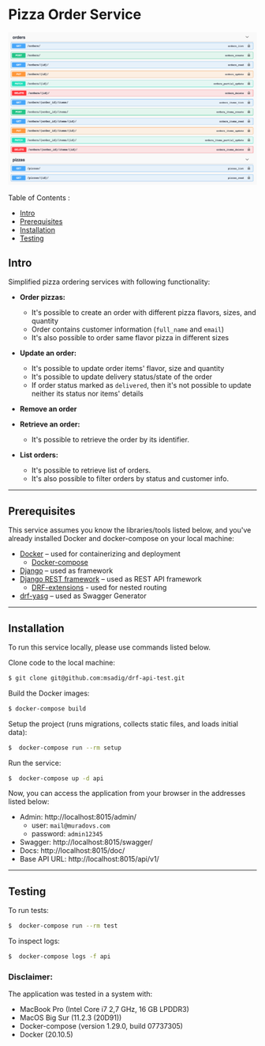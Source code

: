 # Pizza Order Service

![DRF-API](preview.png)

Table of Contents :

* [Intro](#into)  
* [Prerequisites](#prerequisites)
* [Installation](#installation)
* [Testing](#testing)


## Intro

Simplified pizza ordering services with following functionality:

* **Order pizzas:**
    * It's possible to create an order with different pizza flavors, sizes, and quantity
    * Order contains customer information (`full_name` and `email`)
    * It's also possible to order same flavor pizza in different sizes

* **Update an order:**
    * It's possible to update order items' flavor, size and quantity
    * It's possible to update delivery status/state of the order
    * If order status marked as `delivered`, then it's not possible to update neither its status nor items' details

* **Remove an order**

* **Retrieve an order:**
    * It's possible to retrieve the order by its identifier.

* **List orders:**
    * It's possible to retrieve list of orders.
    * It's also possible to filter orders by status and customer info.

---

## Prerequisites

This service assumes you know the libraries/tools listed below, and you've already installed Docker and docker-compose on your local machine:

* [Docker](https://docs.docker.com/) – used for containerizing and deployment
    * [Docker-compose](https://docs.docker.com/compose/)
* [Django](https://www.djangoproject.com/) – used as framework
* [Django REST framework](https://www.django-rest-framework.org/) – used as REST API framework
    * [DRF-extensions](http://chibisov.github.io/drf-extensions/docs/#drf-extensions) - used for nested routing
* [drf-yasg](https://drf-yasg.readthedocs.io/en/stable/index.html#) – used as Swagger Generator


---
## Installation

To run this service locally, please use commands listed below.


Clone code to the local machine:

```bash
$ git clone git@github.com:msadig/drf-api-test.git
```

Build the Docker images:

```bash
$ docker-compose build
```

Setup the project (runs migrations, collects static files, and loads initial data):

```bash
$  docker-compose run --rm setup 
```

Run the service:

```bash
$  docker-compose up -d api
```

Now, you can access the application from your browser in the addresses listed below:

* Admin: http://localhost:8015/admin/ 
    * user: `mail@muradovs.com`
    * password: `admin12345`
* Swagger: http://localhost:8015/swagger/
* Docs: http://localhost:8015/doc/
* Base API URL: http://localhost:8015/api/v1/


---

## Testing

To run tests: 

```bash
$  docker-compose run --rm test 
```

To inspect logs: 

```bash
$  docker-compose logs -f api
```


### Disclaimer:

The application was tested in a system with:

* MacBook Pro (Intel Core i7 2,7 GHz, 16 GB LPDDR3)
* MacOS Big Sur (11.2.3 (20D91))
* Docker-compose (version 1.29.0, build 07737305)
* Docker (20.10.5)